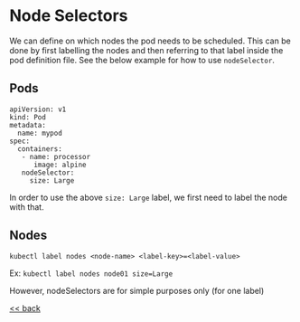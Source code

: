# Node Selectors

We can define on which nodes the pod needs to be scheduled. This can be done by first labelling the nodes and then referring to that label inside the pod definition file. See the below example for how to use `nodeSelector`.

## Pods

```
apiVersion: v1
kind: Pod
metadata:
  name: mypod
spec:
  containers:
   - name: processor
      image: alpine
   nodeSelector:
     size: Large
```

In order to use the above `size: Large` label, we first need to label the node with that.

## Nodes

`kubectl label nodes <node-name> <label-key>=<label-value>`

Ex: `kubectl label nodes node01 size=Large`

However, nodeSelectors are for simple purposes only (for one label)

[<< back](index.md)